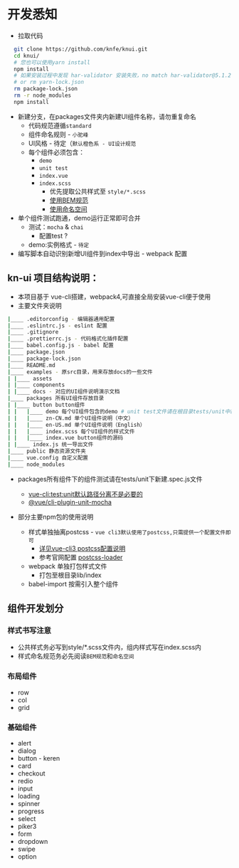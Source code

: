 # 开发悉知

* 拉取代码

```bash
  git clone https://github.com/knfe/knui.git
  cd knui/
  # 您也可以使用yarn install
  npm install
  # 如果安装过程中发现 har-validator 安装失败，no match har-validator@5.1.2
  # or rm yarn-lock.json
  rm package-lock.json
  rm -r node_modules
  npm install
```

* 新建分支，在packages文件夹内新建UI组件名称，请勿重复命名
  * 代码规范遵循`standard`
  * 组件命名规则 - `小驼峰`
  * UI风格 - 待定（`默认橙色系 - UI设计规范`
  * 每个组件必须包含：
    * `demo`
    * `unit test`
    * `index.vue`
    * `index.scss`
      * 优先提取公共样式至 `style/*.scss`
      * [使用BEM规范](https://www.w3cplus.com/css/css-architecture-1.html)
      * [使用命名空间](https://www.w3cplus.com/css/css-architecture-2.html)
* 单个组件测试跑通，demo运行正常即可合并
  * 测试：`mocha` & `chai`
    * 配置test ?
  * demo:实例格式 - `待定`
* 编写脚本自动识别新增UI组件到index中导出 - webpack 配置

## kn-ui 项目结构说明：

* 本项目基于 vue-cli搭建，webpack4,可直接全局安装vue-cli便于使用
* 主要文件夹说明

```bash
|____ .editorconfig - 编辑器通用配置
|____ .eslintrc.js - eslint 配置
|____ .gitignore
|____ .prettierrc.js - 代码格式化插件配置
|____ babel.config.js - babel 配置
|____ package.json
|____ package-lock.json
|____ README.md
|____ examples - 原src目录，用来存放docs的一些文件
| |____ assets
| |____ components
| |____ docs - 对应的UI组件说明演示文档
|____ packages 所有UI组件存放目录
| |____ button button组件
| |   |____ demo 每个UI组件包含的demo # unit test文件请在根目录tests/unit中新增*.spec.js文件，说明如下：
| |   |____ zn-CN.md 单个UI组件说明（中文）
| |   |____ en-US.md 单个UI组件说明（English）
| |   |____ index.scss 每个UI组件的样式文件
| |   |____ index.vue button组件的源码
| |____ index.js 统一导出文件
|____ public 静态资源文件夹
|____ vue.config 自定义配置
|____ node_modules
```

* packages所有组件下的组件测试请在tests/unit下新建.spec.js文件
  * [vue-cli:test:unit默认路径分离不是必要的](https://github.com/vuejs/vue-cli/issues/1245)
  * [@vue/cli-plugin-unit-mocha](https://github.com/vuejs/vue-cli/tree/dev/packages/%40vue/cli-plugin-unit-mocha)

* 部分主要npm包的使用说明
  * 样式单独抽离postcss - `vue cli3默认使用了postcss,只需提供一个配置文件即可`
    * [详见vue-cli3 postcss配置说明](https://cli.vuejs.org/zh/guide/css.html#postcss)
    * 参考官网配置 [postcss-loader](https://github.com/postcss/postcss)
  * webpack 单独打包样式文件
    * 打包至根目录lib/index
  * babel-import 按需引入整个组件

## 组件开发划分

### 样式书写注意
  * 公共样式务必写到style/*.scss文件内，组内样式写在index.scss内
  * 样式命名规范务必先阅读`BEM规范`和`命名空间`

### 布局组件
  * row
  * col
  * grid

### 基础组件
  * alert
  * dialog
  * button - keren
  * card
  * checkout
  * redio
  * input
  * loading
  * spinner
  * progress
  * select
  * piker3
  * form
  * dropdown
  * swipe
  * option